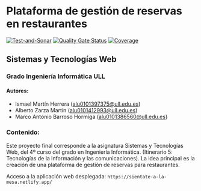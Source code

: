 # Plataforma de gestión de reservas en restaurantes
[![Test-and-Sonar](https://github.com/SyTW2324/E07/actions/workflows/sonar-and-tests.yml/badge.svg)](https://github.com/SyTW2324/E07/actions/workflows/sonar-and-tests.yml)
[![Quality Gate Status](https://sonarcloud.io/api/project_badges/measure?project=SyTW2324_E07&metric=alert_status)](https://sonarcloud.io/summary/new_code?id=SyTW2324_E07)
[![Coverage](https://sonarcloud.io/api/project_badges/measure?project=SyTW2324_E07&metric=coverage)](https://sonarcloud.io/summary/new_code?id=SyTW2324_E07)

## Sistemas y Tecnologías Web
### Grado Ingeniería Informática ULL


#### Autores:
- Ismael Martín Herrera (alu0101397375@ull.edu.es)
- Alberto Zarza Martín (alu0101412993@ull.edu.es)
- Marco Antonio Barroso Hormiga (alu0101386560@ull.edu.es)


### Contenido:
Este proyecto final corresponde a la asignatura Sistemas y Tecnologías Web, del 4º curso del grado en Ingeniería Informática. (Itinerario 5: Tecnologías de la información y las comunicaciones).
La idea principal es la creación de una plataforma de gestión de reservas para restaurantes.

Acceso a la aplicación web desplegada: ``https://sientate-a-la-mesa.netlify.app/``


